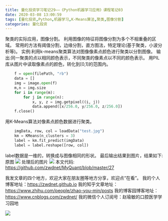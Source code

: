 ```yaml
---
title: 量化投资学习笔记29——《Python机器学习应用》课程笔记03
date: 2020-03-08 13:00:59
tags: [量化投资,Python,机器学习,K-Means算法,聚类,图像分割]
categories: 量化投资
---
```

聚类的实际应用，图像分割。
利用图像的特征将图像分割为多个不相重叠的区域。
常用的方法有阈值分割，边缘分割，直方图法，特定理论(基于聚类，小波分析等)。
实例:利用k-means聚类算法对图像像素点颜色进行聚类以分割图像。
输出:同一聚类的点以相同颜色表示，不同聚类的像素点以不同的颜色表示。
用PIL库从图片中读取像素点的颜色，转化到[0,1]的范围内。
```python
    f = open(filePath, "rb")
    data = []
    img = image.open(f)
    m,n = img.size
    for i in range(m):
        for j in range(n):
            x, y, z = img.getpixel((i, j))
            data.append([x/256.0, y/256.0, z/256.0])
    f.close()
```
用K-Means算法对像素点颜色数据进行聚类。
```python
    imgData, row, col = loadData("test.jpg")
    km = KMeans(n_clusters = 3)
    label = km.fit_predict(imgData)
    label = label.reshape([row, col])
```
label数据是一维的，转换成与图像相同的形状。
最后输出结果到图片，结果如下:
原图
![](https://zymblog-1258069789.cos.ap-chengdu.myqcloud.com/blog0178-QTLearn/23/01.png)
处理后的图片
![](https://zymblog-1258069789.cos.ap-chengdu.myqcloud.com/blog0178-QTLearn/23/02.png)
本文代码:
https://github.com/zwdnet/MyQuant/blob/master/27



我发文章的四个地方，欢迎大家在朋友圈等地方分享，欢迎点“在看”。
我的个人博客地址：https://zwdnet.github.io
我的知乎文章地址： https://www.zhihu.com/people/zhao-you-min/posts
我的博客园博客地址： https://www.cnblogs.com/zwdnet/
我的微信个人订阅号：赵瑜敏的口腔医学学习园地


![](https://zymblog-1258069789.cos.ap-chengdu.myqcloud.com/other/wx.jpg)